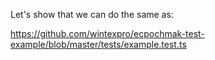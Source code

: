 Let's show that we can do the same as:

https://github.com/wintexpro/ecpochmak-test-example/blob/master/tests/example.test.ts

